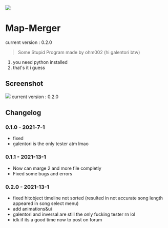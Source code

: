 ![](https://i.imgur.com/HGwZo1Y.png)

# Map-Merger
current version : 0.2.0

> Some Stupid Program made by ohm002 (hi galentori btw)

1. you need python installed
2. that's it i guess
## Screenshot
![](https://i.imgur.com/lFT0hNL.png)
current version : 0.2.0
## Changelog

### 0.1.0 - 2021-7-1
* fixed 
* galentori is the only tester atm lmao

### 0.1.1 - 2021-13-1
* Now can marge 2 and more file completly
* Fixed some bugs and errors

### 0.2.0 - 2021-13-1
* fixed hitobject timeline not sorted (resulted in not accurate song length appeared in song select menu)
* add animations&ui
* galentori and inversal are still the only fucking tester rn lol 
* idk if its a good time now to post on forum